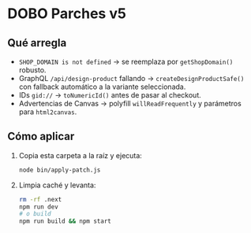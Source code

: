 # DOBO Parches v5
## Qué arregla
- `SHOP_DOMAIN is not defined` → se reemplaza por `getShopDomain()` robusto.
- GraphQL `/api/design-product` fallando → `createDesignProductSafe()` con fallback automático a la variante seleccionada.
- IDs `gid://` → `toNumericId()` antes de pasar al checkout.
- Advertencias de Canvas → polyfill `willReadFrequently` y parámetros para `html2canvas`.
## Cómo aplicar
1. Copia esta carpeta a la raíz y ejecuta:
   ```bash
   node bin/apply-patch.js
   ```
2. Limpia caché y levanta:
   ```bash
   rm -rf .next
   npm run dev
   # o build
   npm run build && npm start
   ```
